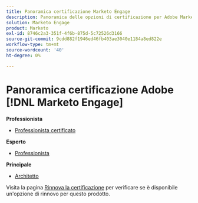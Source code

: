 ```yaml
---
title: Panoramica certificazione Marketo Engage
description: Panoramica delle opzioni di certificazione per Adobe Marketo Engage
solution: Marketo Engage
product: Marketo
exl-id: 8746c2a3-351f-4f6b-875d-5c72526d3166
source-git-commit: 9cdd882f1946ed46fb403ae3040e1184a8ed822e
workflow-type: tm+mt
source-wordcount: '40'
ht-degree: 0%

---
```


# Panoramica certificazione Adobe [!DNL Marketo Engage]

**Professionista**

* [Professionista certificato](/help/certifications/ame/ame-p.md) <!--AD0-E555-->

**Esperto**

* [Professionista](/help/certifications/ame/ame-e-business.md) <!--AD0-E559-->

**Principale**

* [Architetto](/help/certifications/ame/ame-m-architect-23-08.md) <!--AD0-E560-->

Visita la pagina [Rinnova la certificazione](/help/certifications/renew.md) per verificare se è disponibile un&#39;opzione di rinnovo per questo prodotto.
